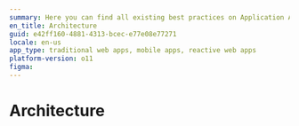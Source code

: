 ```yaml
---
summary: Here you can find all existing best practices on Application Architecture.
en_title: Architecture
guid: e42ff160-4881-4313-bcec-e77e08e77271
locale: en-us
app_type: traditional web apps, mobile apps, reactive web apps
platform-version: o11
figma:
---
```

# Architecture


